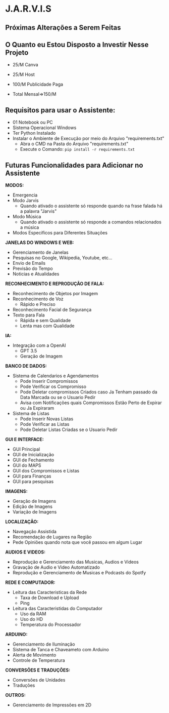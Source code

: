 # J.A.R.V.I.S
## Próximas Alterações a Serem Feitas

## O Quanto eu Estou Disposto a Investir Nesse Projeto
- 25/M Canva
- 25/M Host
- 100/M Publicidade Paga

- Total Mensal=>150/M

## Requisitos para usar o Assistente:
- 01 Notebook ou PC
- Sistema Operacional Windows
- Ter Python Instalado
- Instalar o Ambiente de Execução por meio do Arquivo "requirements.txt"
  - Abra o CMD na Pasta do Arquivo "requirements.txt"
  - Execute o Comando: `pip install -r requirements.txt`


## Futuras Funcionalidades para Adicionar no Assistente
**MODOS:**
- Emergencia
- Modo Jarvis
  - Quando ativado o assistente só responde quando na frase falada há a palavra "Jarvis"
- Modo Música
  - Quando ativado o assistente só responde a comandos relacionados a música
- Modos Especificos para Diferentes Situações


**JANELAS DO WINDOWS E WEB:**
- Gerenciamento de Janelas 
- Pesquisas no Google, Wikipedia, Youtube, etc...
- Envio de Emails
- Previsão do Tempo
- Noticias e Atualidades


**RECONHECIMENTO E REPRODUÇÃO DE FALA:**
- Reconhecimento de Objetos por Imagem
- Reconhecimento de Voz
  - Rápido e Preciso
- Reconhecimento Facial de Segurança
- Texto para Fala
  - Rápida e sem Qualidade
  - Lenta mas com Qualidade


**IA:**
- Integração com a OpenAI
  - GPT 3.5
  - Geração de Imagem


**BANCO DE DADOS:**
- Sistema de Calendarios e Agendamentos
  - Pode Inserir Compromissos
  - Pode Verificar os Compromisso
  - Pode Deletar compromissos Criados caso Ja Tenham passado da Data Marcada ou se o Usuario Pedir
  - Avisa com Notificações quais Compromissos Estão Perto de Expirar ou Ja Expiraram
- Sistema de Listas
  - Pode Inserir Novas Listas
  - Pode Verificar as Listas
  - Pode Deletar Listas Criadas se o Usuario Pedir


**GUI E INTERFACE:**
- GUI Principal
- GUI de Inicialização
- GUI de Fechamento
- GUI do MAPS
- GUI dos Compromissos e Listas
- GUI para Finanças
- GUI para pesquisas


**IMAGENS:**
- Geração de Imagens
- Edição de Imagens
- Variação de Imagens


**LOCALIZAÇÃO:**
- Navegação Assistida
- Recomendação de Lugares na Região
- Pede Opiniões quando nota que você passou em algum Lugar


**AUDIOS E VIDEOS:**
- Reprodução e Gerenciamento das Musicas, Audios e Videos
- Gravação de Audio e Video Automatizado
- Reprodução e Gerenciamento de Musicas e Podcasts do Spotfy


**REDE E COMPUTADOR:**
- Leitura das Caracteristicas da Rede
  - Taxa de Download e Upload
  - Ping
- Leitura das Caracteristidas do Computador
  - Uso da RAM
  - Uso do HD
  - Temperatura do Processador


**ARDUINO:**
- Gerenciamento de Iluminação
- Sistema de Tanca e Chaveameto com Arduino
- Alerta de Movimento
- Controle de Temperatura


**CONVERSÕES E TRADUÇÕES:**
- Conversões de Unidades
- Traduções


**OUTROS:**
- Gerenciamento de Impressões em 2D
